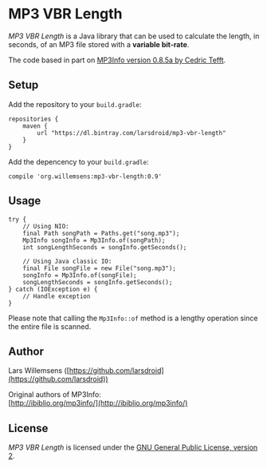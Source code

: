MP3 VBR Length
==
*MP3 VBR Length* is a Java library that can be used to
calculate the length, in seconds, of an MP3 file stored
with a **variable bit-rate**.

The code based in part on [MP3Info version 0.8.5a by Cedric
Tefft](http://ibiblio.org/mp3info/).

Setup
--
Add the repository to your `build.gradle`:
```
repositories {
    maven {
        url "https://dl.bintray.com/larsdroid/mp3-vbr-length"
    }
}
```
Add the depencency to your `build.gradle`:
```
compile 'org.willemsens:mp3-vbr-length:0.9'
```

Usage
--
```
try {
    // Using NIO:
    final Path songPath = Paths.get("song.mp3");
    Mp3Info songInfo = Mp3Info.of(songPath);
    int songLengthSeconds = songInfo.getSeconds();
    
    // Using Java classic IO:
    final File songFile = new File("song.mp3");
    songInfo = Mp3Info.of(songFile);
    songLengthSeconds = songInfo.getSeconds();
} catch (IOException e) {
    // Handle exception
}
```

Please note that calling the `Mp3Info::of` method is a lengthy
operation since the entire file is scanned.

Author
--
Lars Willemsens ([https://github.com/larsdroid](https://github.com/larsdroid))

Original authors of MP3Info:  
[http://ibiblio.org/mp3info/](http://ibiblio.org/mp3info/)

License
--
*MP3 VBR Length* is licensed under the [GNU General Public License, version 2](https://www.gnu.org/licenses/old-licenses/gpl-2.0.en.html).
